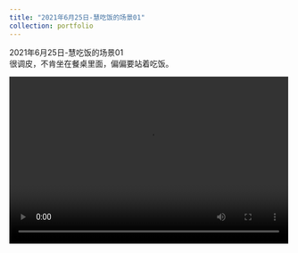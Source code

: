 ```yaml
---
title: "2021年6月25日-慧吃饭的场景01"
collection: portfolio
---
```


2021年6月25日-慧吃饭的场景01<br/>很调皮，不肯坐在餐桌里面，偏偏要站着吃饭。

<video src="../images/5ff95b32d892857750146b56319c683e.mp4" controls="controls" width="500" height="300">您的浏览器不支持播放该视频！</video>



